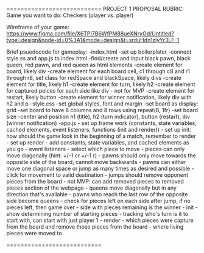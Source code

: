 ===========================
PROJECT 1 PROPOSAL RUBRIC:
Game you want to do:
    Checkers (player vs. player)

Wireframe of your game:
https://www.figma.com/file/X6TPI7B6WfPM88ueXNryOd/Untitled?type=design&node-id=0%3A1&mode=design&t=srduHdn1zlyYr3LF-1

Brief psuedocode for gameplay:
    -index.html
        -set up boilerplater
        -connect style.ss and app.js to index.html
        -find/create and input black pawn, black queen, red pawn, and red queen as html elements
        -create element for board, likely div
        -create element for each board cell, c1 through c8 and r1 through r8, set class for redSpace and blackSpace, likely divs
        -create element for title, likely h1
        -create element for turn, likely h2
        -create element for captured peices for each side like div - not for MVP
        -create element for restart, likely button
        -create element for winner notification, likely div with h2 and p
    -style.css
        -set global styles, font and margin
        -set board as display: grid
        -set board to have 8 columns and 8 rows using repeat(8, 1fr)
        -set board size
        -center and position h1 (title), h2 (turn indicator), button (restart), div (winner notification)
    -app.js
        - set up frame work (constants, state variables, cached elements, event listeners, functions (init and render))
        - set up init: how should the game look in the beginning of a match, remember to render
        - set up render
        - add constants, state variables, and cached elements as you go
        - event listeners
            - select which piece to move
            - pieces can only move diagonally (hint: +/-1 cr +/-1 r)
            - pawns should only move towards the opposite side of the board, cannot move backwards
            - pawns can either move one diagonal space or jump as many times as desired and possible
            - click for movement to valid destination
            - jumps should remove opponent pieces from the board
            - not MVP: can add removed pieces to removed pieces section of the webpage
            - queens move diagonally but in any direction that's available
            - pawns who reach the last row of the opposite side become queens
            - check for pieces left on each side after jump, if no pieces left, then game over - side with pieces remaining is the winner
        - init
            - show determining number of starting pieces
            - tracking who's turn is it to start with, can start with just player 1
        - render
            - which pieces were capture from the board and remove those pieces from the board
            - where living pieces were moved to

===========================
